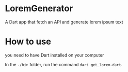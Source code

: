 # LoremGenerator
A Dart app that fetch an API and generate lorem ipsum text 

# How to use
you need to have Dart installed on your computer

In the ``./bin`` folder, run the command ``dart get_lorem.dart``.